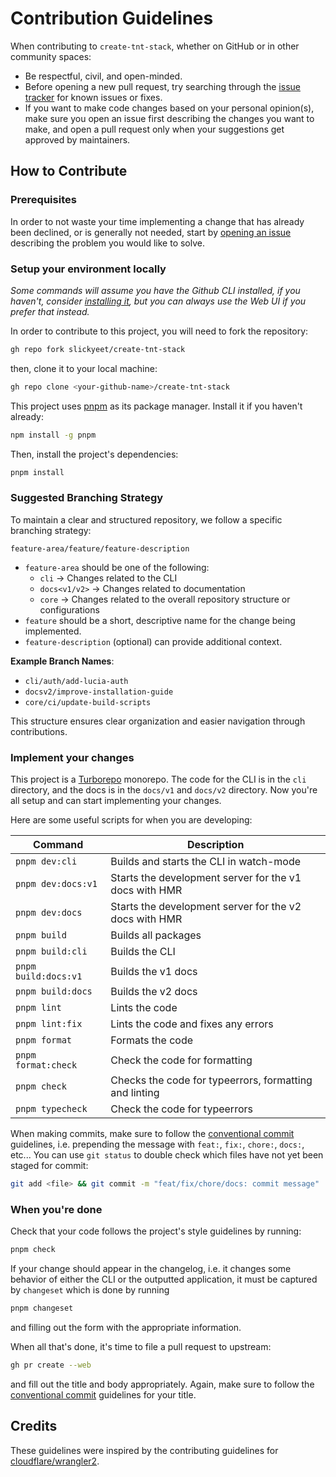 # Contribution Guidelines

When contributing to `create-tnt-stack`, whether on GitHub or in other community
spaces:

- Be respectful, civil, and open-minded.
- Before opening a new pull request, try searching through the
  [issue tracker](https://github.com/slickyeet/create-tnt-stack/issues) for
  known issues or fixes.
- If you want to make code changes based on your personal opinion(s), make sure
  you open an issue first describing the changes you want to make, and open a
  pull request only when your suggestions get approved by maintainers.

## How to Contribute

### Prerequisites

In order to not waste your time implementing a change that has already been
declined, or is generally not needed, start by
[opening an issue](https://github.com/slickyeet/create-tnt-stack/issues/new/choose)
describing the problem you would like to solve.

### Setup your environment locally

_Some commands will assume you have the Github CLI installed, if you haven't,
consider [installing it](https://github.com/cli/cli#installation), but you can
always use the Web UI if you prefer that instead._

In order to contribute to this project, you will need to fork the repository:

```bash
gh repo fork slickyeet/create-tnt-stack
```

then, clone it to your local machine:

```bash
gh repo clone <your-github-name>/create-tnt-stack
```

This project uses [pnpm](https://pnpm.io) as its package manager. Install it if
you haven't already:

```bash
npm install -g pnpm
```

Then, install the project's dependencies:

```bash
pnpm install
```

### Suggested Branching Strategy

To maintain a clear and structured repository, we follow a specific branching
strategy:

```
feature-area/feature/feature-description
```

- `feature-area` should be one of the following:
  - `cli` → Changes related to the CLI
  - `docs<v1/v2>` → Changes related to documentation
  - `core` → Changes related to the overall repository structure or
    configurations
- `feature` should be a short, descriptive name for the change being
  implemented.
- `feature-description` (optional) can provide additional context.

**Example Branch Names**:

- `cli/auth/add-lucia-auth`
- `docsv2/improve-installation-guide`
- `core/ci/update-build-scripts`

This structure ensures clear organization and easier navigation through
contributions.

### Implement your changes

This project is a [Turborepo](https://turbo.build/) monorepo. The code for the
CLI is in the `cli` directory, and the docs is in the `docs/v1` and `docs/v2`
directory. Now you're all setup and can start implementing your changes.

Here are some useful scripts for when you are developing:

| Command              | Description                                            |
| -------------------- | ------------------------------------------------------ |
| `pnpm dev:cli`       | Builds and starts the CLI in watch-mode                |
| `pnpm dev:docs:v1`   | Starts the development server for the v1 docs with HMR |
| `pnpm dev:docs`      | Starts the development server for the v2 docs with HMR |
| `pnpm build`         | Builds all packages                                    |
| `pnpm build:cli`     | Builds the CLI                                         |
| `pnpm build:docs:v1` | Builds the v1 docs                                     |
| `pnpm build:docs`    | Builds the v2 docs                                     |
| `pnpm lint`          | Lints the code                                         |
| `pnpm lint:fix`      | Lints the code and fixes any errors                    |
| `pnpm format`        | Formats the code                                       |
| `pnpm format:check`  | Check the code for formatting                          |
| `pnpm check`         | Checks the code for typeerrors, formatting and linting |
| `pnpm typecheck`     | Check the code for typeerrors                          |

When making commits, make sure to follow the
[conventional commit](https://www.conventionalcommits.org/en/v1.0.0/)
guidelines, i.e. prepending the message with `feat:`, `fix:`, `chore:`, `docs:`,
etc... You can use `git status` to double check which files have not yet been
staged for commit:

```bash
git add <file> && git commit -m "feat/fix/chore/docs: commit message"
```

### When you're done

Check that your code follows the project's style guidelines by running:

```bash
pnpm check
```

If your change should appear in the changelog, i.e. it changes some behavior of
either the CLI or the outputted application, it must be captured by `changeset`
which is done by running

```bash
pnpm changeset
```

and filling out the form with the appropriate information.

When all that's done, it's time to file a pull request to upstream:

```bash
gh pr create --web
```

and fill out the title and body appropriately. Again, make sure to follow the
[conventional commit](https://www.conventionalcommits.org/en/v1.0.0/) guidelines
for your title.

## Credits

These guidelines were inspired by the contributing guidelines for
[cloudflare/wrangler2](https://github.com/cloudflare/wrangler2/blob/main/CONTRIBUTING.md).
